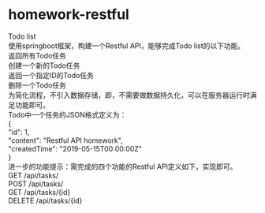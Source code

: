 # homework-restful
Todo list  
使用springboot框架，构建一个Restful API，能够完成Todo list的以下功能。  
返回所有Todo任务  
创建一个新的Todo任务  
返回一个指定ID的Todo任务  
删除一个Todo任务  
为简化流程，不引入数据存储，即，不需要做数据持久化，可以在服务器运行时满足功能即可。  
Todo中一个任务的JSON格式定义为：  
  {  
    "id": 1,  
    "content": "Restful API homework",  
    "createdTime": "2019-05-15T00:00:00Z"  
  }  
进一步的功能提示：需完成的四个功能的Restful API定义如下，实现即可。  
GET /api/tasks/  
POST /api/tasks/  
GET /api/tasks/{id}  
DELETE /api/tasks/{id}  
